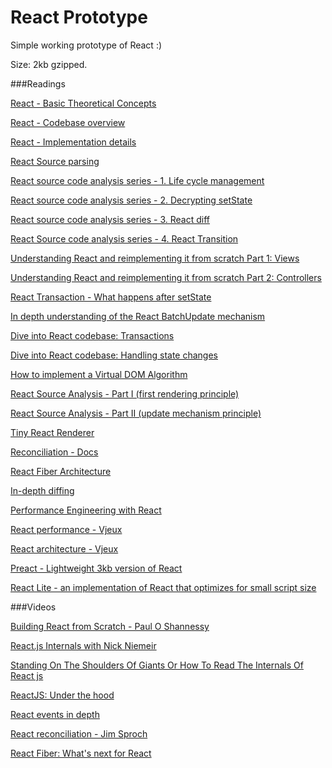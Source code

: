 # React Prototype

Simple working prototype of React :)

Size: 2kb gzipped.

###Readings

[React - Basic Theoretical Concepts](https://github.com/reactjs/react-basic)

[React - Codebase overview](https://facebook.github.io/react/contributing/codebase-overview.html)

[React - Implementation details](https://facebook.github.io/react/contributing/implementation-notes.html)

[React Source parsing](http://zhenhua-lee.github.io/react/react.html)

[React source code analysis series - 1. Life cycle management](https://zhuanlan.zhihu.com/p/20312691)

[React source code analysis series - 2. Decrypting setState](https://zhuanlan.zhihu.com/p/20328570)

[React source code analysis series - 3. React diff](https://zhuanlan.zhihu.com/p/20346379)

[React Source code analysis series - 4. React Transition](https://zhuanlan.zhihu.com/p/20419592)

[Understanding React and reimplementing it from scratch Part 1: Views](https://gcanti.github.io/2014/10/29/understanding-react-and-reimplementing-it-from-scratch-part-1.html)

[Understanding React and reimplementing it from scratch Part 2: Controllers](https://gcanti.github.io/2014/11/24/understanding-react-and-reimplementing-it-from-scratch-part-2.html)

[React Transaction - What happens after setState](https://undefinedblog.com/what-happened-after-set-state/)

[In depth understanding of the React BatchUpdate mechanism](https://undefinedblog.com/understand-react-batch-update/)

[Dive into React codebase: Transactions](http://reactkungfu.com/2015/12/dive-into-react-codebase-transactions/)

[Dive into React codebase: Handling state changes](http://reactkungfu.com/2016/03/dive-into-react-codebase-handling-state-changes/)

[How to implement a Virtual DOM Algorithm](https://github.com/livoras/blog/issues/13)

[React Source Analysis - Part I (first rendering principle)](http://purplebamboo.github.io/2015/09/15/reactjs_source_analyze_part_one/)

[React Source Analysis - Part II (update mechanism principle)](http://purplebamboo.github.io/2015/09/15/reactjs_source_analyze_part_two/)

[Tiny React Renderer](https://github.com/iamdustan/tiny-react-renderer)

[Reconciliation - Docs](https://facebook.github.io/react/docs/reconciliation.html)

[React Fiber Architecture](https://github.com/acdlite/react-fiber-architecture)

[In-depth diffing](http://buildwithreact.com/article/in-depth-diffing)

[Performance Engineering with React](http://benchling.engineering/performance-engineering-with-react/)

[React performance - Vjeux](http://blog.vjeux.com/2013/javascript/react-performance.html)

[React architecture - Vjeux](http://blog.vjeux.com/2014/javascript/react-architecture-oscon.html)

[Preact - Lightweight 3kb version of React](https://github.com/developit/preact)

[React Lite - an implementation of React that optimizes for small script size](https://github.com/Lucifier129/react-lite)

###Videos

[Building React from Scratch - Paul O Shannessy](https://www.youtube.com/watch?v=_MAD4Oly9yg)

[React.js Internals with Nick Niemeir](https://www.youtube.com/watch?v=FAgSdSikSCc)

[Standing On The Shoulders Of Giants Or How To Read The Internals Of React js](https://www.youtube.com/watch?v=IbXZL0e1haI)

[ReactJS: Under the hood](https://www.youtube.com/watch?v=xsKYAa1ZXpQ)

[React events in depth](https://www.youtube.com/watch?v=dRo_egw7tBc)

[React reconciliation - Jim Sproch](https://www.youtube.com/watch?v=EZV2rwnGgZA)

[React Fiber: What's next for React](https://www.youtube.com/watch?v=aV1271hd9ew)
